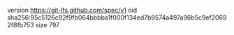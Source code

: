 version https://git-lfs.github.com/spec/v1
oid sha256:95c5126c92f9fb064bbbba1f000f134ed7b9574a497a96b5c9ef20692f8fb753
size 797
